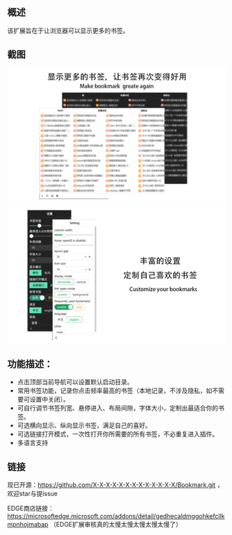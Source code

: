 ## 概述
该扩展旨在于让浏览器可以显示更多的书签。

## 截图
![](screenshot/1.png)
![](screenshot/2.png)

## 功能描述：
* 点击顶部当前导航可以设置默认启动目录。
* 常用书签功能，记录你点击频率最高的书签（本地记录，不涉及隐私，如不需要可设置中关闭）。
* 可自行调节书签列宽、悬停进入、布局间隙，字体大小，定制出最适合你的书签。
* 可选横向显示、纵向显示书签，满足自己的喜好。
* 可选链接打开模式，一次性打开你所需要的所有书签，不必重复进入插件。
* 多语言支持

## 链接
现已开源：https://github.com/X-X-X-X-X-X-X-X-X-X-X-X-X/Bookmark.git ，欢迎star与提issue

EDGE商店链接：https://microsoftedge.microsoft.com/addons/detail/gedhecaldmggohkefcllkmpnhojmabap
（EDGE扩展审核真的太慢太慢太慢太慢太慢了）
